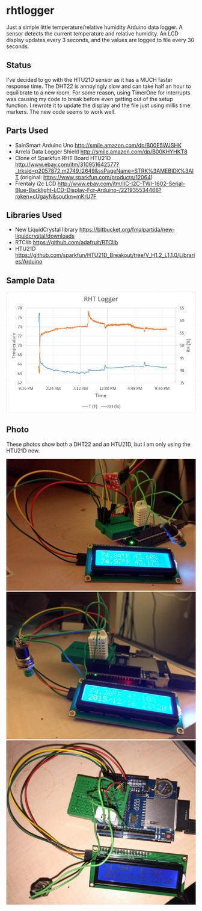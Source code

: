 # rhtlogger
Just a simple little temperature/relative humidity Arduino data logger. A sensor detects the current temperature and relative humidity. An LCD display updates every 3 seconds, and the values are logged to file every 30 seconds.

## Status

I've decided to go with the HTU21D sensor as it has a MUCH faster response time. The DHT22 is annoyingly slow and can take half an hour to equilibrate to a new room. For some reason, using TimerOne for interrupts was causing my code to break before even getting out of the setup function. I rewrote it to update the display and the file just using millis time markers. The new code seems to work well.

## Parts Used

- SainSmart Arduino Uno http://smile.amazon.com/dp/B00E5WJSHK
- Arrela Data Logger Shield http://smile.amazon.com/dp/B00KHYHKT8
- Clone of Sparkfun RHT Board HTU21D http://www.ebay.com/itm/310951642577?_trksid=p2057872.m2749.l2649&ssPageName=STRK%3AMEBIDX%3AIT (original: https://www.sparkfun.com/products/12064)
- Frentaly i2c LCD http://www.ebay.com/itm/IIC-I2C-TWI-1602-Serial-Blue-Backlight-LCD-Display-For-Arduino-/221935534466?roken=cUgayN&soutkn=mKrU7F

## Libraries Used

- New LiquidCrystal library https://bitbucket.org/fmalpartida/new-liquidcrystal/downloads
- RTClib https://github.com/adafruit/RTClib
- HTU21D https://github.com/sparkfun/HTU21D_Breakout/tree/V_H1.2_L1.1.0/Libraries/Arduino

## Sample Data

![alt tag](https://github.com/lizcorson/rhtlogger/blob/master/sampledata/2015-12-29.PNG)

## Photo

These photos show both a DHT22 and an HTU21D, but I am only using the HTU21D now.

![alt tag](https://github.com/lizcorson/rhtlogger/blob/master/photos/dec17.jpg)
![alt tag](https://github.com/lizcorson/rhtlogger/blob/master/photos/dec16_front.jpg)
![alt tag](https://github.com/lizcorson/rhtlogger/blob/master/photos/dec16_top.jpg)

